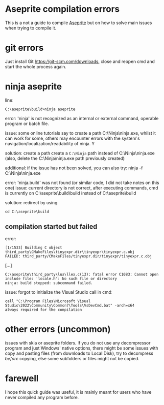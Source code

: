 # Aseprite compilation errors
This is a not a guide to compile [Aseprite](https://github.com/aseprite/aseprite) but on how to solve main issues when trying to compile it.

# git errors
Just install Git https://git-scm.com/downloads, close and reopen cmd and start the whole process again.

# ninja aseprite
line:
```
C:\aseprite\build>ninja aseprite
```
error: 'ninja' is not recognized as an internal or external command, operable program or batch file.

issue: some online tutorials say to create a path C:\Ninja\ninja.exe, whilst it can work for some, others may encounter errors with the system's navigation/localization/readability of ninja. Y

solution: create a path create a `C:\Ninja` path instead of C:\Ninja\ninja.exe (also, delete the C:\Ninja\ninja.exe path previously created)

additional: if the issue has not been solved, you can also try: ninja -f C:\Ninja\ninja.exe 

error: 'ninja.build' was not found (or similar code, I did not take notes on this one)
issue: current directory is not correct, after executing commands, cmd is currently on C:\aseprite\build\build instead of C:\aseprite\build

solution: redirect by using
```
cd C:\aseprite\build
```

## compilation started but failed

error:
```
[1/1533] Building C object third_party\CMakeFiles\tinyexpr.dir\tinyexpr\tinyexpr.c.obj
FAILED: third_party/CMakeFiles/tinyexpr.dir/tinyexpr/tinyexpr.c.obj
```
[...]
```
C:\aseprite\third_party\lua\llex.c(13): fatal error C1083: Cannot open include file: 'locale.h': No such file or directory
ninja: build stopped: subcommand failed.
```

issue: forgot to initialize the Visual Studio call in cmd:
```
call "C:\Program Files\Microsoft Visual Studio\2022\Community\Common7\Tools\VsDevCmd.bat" -arch=x64
always required for the compilation
```
# other errors (uncommon)
issues with skia or aseprite folders. If you do not use any decompressor program and just Windows' native options, there might be some issues with copy and pasting files (from downloads to Local Disk), try to decompress *before* copying, else some subfolders or files might not be copied.

# farewell
I hope this quick guide was useful, it is mainly meant for users who have never compiled any program before.
